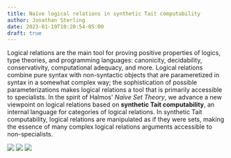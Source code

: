 ```yaml
---
title: Naïve logical relations in synthetic Tait computability
author: Jonathan Sterling
date: 2023-01-19T10:20:54-05:00
draft: true
---
```


Logical relations are the main tool for proving positive properties of logics, type theories, and programming languages: canonicity, decidability, conservativity, computational adequacy, and more. Logical relations combine pure syntax with non-syntactic objects that are parameretized in syntax in a somewhat complex way; the sophistication of possible parameterizations makes logical relations a tool that is primarily accessible to specialists. In the spirit of Halmos' *Naïve Set Theory*, we advance a new viewpoint on logical relations based on **synthetic Tait computability**, an internal language for categories of logical relations. In synthetic Tait computability, logical relations are manipulated as if they were sets, making the essence of many complex logical relations arguments accessible to non-specialists.

![](jms-000I)
![](jms-000K)
![](jms-000O)
